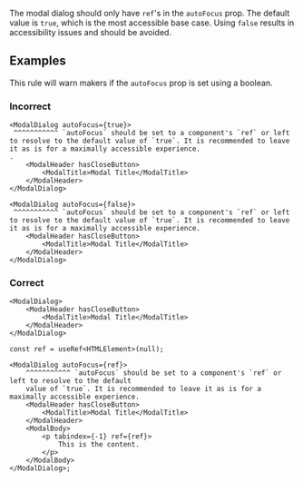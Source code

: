 The modal dialog should only have `ref`'s in the `autoFocus` prop. The default value is `true`,
which is the most accessible base case. Using `false` results in accessibility issues and should be
avoided.

## Examples

This rule will warn makers if the `autoFocus` prop is set using a boolean.

### Incorrect

```tsx
<ModalDialog autoFocus={true}>
 ^^^^^^^^^^^ `autoFocus` should be set to a component's `ref` or left to resolve to the default value of `true`. It is recommended to leave it as is for a maximally accessible experience.
.
	<ModalHeader hasCloseButton>
		<ModalTitle>Modal Title</ModalTitle>
	</ModalHeader>
</ModalDialog>

<ModalDialog autoFocus={false}>
 ^^^^^^^^^^^ `autoFocus` should be set to a component's `ref` or left to resolve to the default value of `true`. It is recommended to leave it as is for a maximally accessible experience.
	<ModalHeader hasCloseButton>
		<ModalTitle>Modal Title</ModalTitle>
	</ModalHeader>
</ModalDialog>
```

### Correct

```tsx
<ModalDialog>
	<ModalHeader hasCloseButton>
		<ModalTitle>Modal Title</ModalTitle>
	</ModalHeader>
</ModalDialog>
```

```tsx
const ref = useRef<HTMLElement>(null);

<ModalDialog autoFocus={ref}>
	^^^^^^^^^^^ `autoFocus` should be set to a component's `ref` or left to resolve to the default
	value of `true`. It is recommended to leave it as is for a maximally accessible experience.
	<ModalHeader hasCloseButton>
		<ModalTitle>Modal Title</ModalTitle>
	</ModalHeader>
	<ModalBody>
		<p tabindex={-1} ref={ref}>
			This is the content.
		</p>
	</ModalBody>
</ModalDialog>;
```

